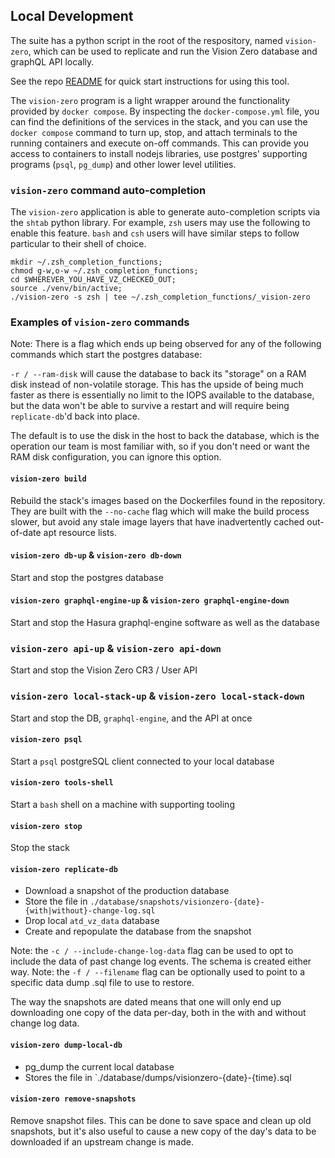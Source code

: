 ## Local Development

The suite has a python script in the root of the respository, named `vision-zero`, which can be used to replicate and run the Vision Zero database and graphQL API locally.

See the repo [README](/README.md) for quick start instructions for using this tool.

The `vision-zero` program is a light wrapper around the functionality provided by `docker compose`. By inspecting the `docker-compose.yml` file, you can find the definitions of the services in the stack, and you can use the `docker compose` command to turn up, stop, and attach terminals to the running containers and execute on-off commands. This can provide you access to containers to install nodejs libraries, use postgres' supporting programs (`psql`, `pg_dump`) and other lower level utilities.

### `vision-zero` command auto-completion

The `vision-zero` application is able to generate auto-completion scripts via the `shtab` python library. For example, `zsh` users may use the following to enable this feature. `bash` and `csh` users will have similar steps to follow particular to their shell of choice.

```
mkdir ~/.zsh_completion_functions;
chmod g-w,o-w ~/.zsh_completion_functions;
cd $WHEREVER_YOU_HAVE_VZ_CHECKED_OUT;
source ./venv/bin/active;
./vision-zero -s zsh | tee ~/.zsh_completion_functions/_vision-zero
```

### Examples of `vision-zero` commands

Note: There is a flag which ends up being observed for any of the following commands which start the postgres database:

`-r / --ram-disk` will cause the database to back its "storage" on a RAM disk instead of non-volatile storage. This has the upside of being much faster as there is essentially no limit to the IOPS available to the database, but the data won't be able to survive a restart and will require being `replicate-db`'d back into place.

The default is to use the disk in the host to back the database, which is the operation our team is most familiar with, so if you don't need or want the RAM disk configuration, you can ignore this option.

#### `vision-zero build`

Rebuild the stack's images based on the Dockerfiles found in the repository. They are built with the `--no-cache` flag which will make the build process slower, but avoid any stale image layers that have inadvertently cached out-of-date apt resource lists.

#### `vision-zero db-up` & `vision-zero db-down`

Start and stop the postgres database

#### `vision-zero graphql-engine-up` & `vision-zero graphql-engine-down`

Start and stop the Hasura graphql-engine software as well as the database

### `vision-zero api-up` & `vision-zero api-down`

Start and stop the Vision Zero CR3 / User API

### `vision-zero local-stack-up` & `vision-zero local-stack-down`

Start and stop the DB, `graphql-engine`, and the API at once

#### `vision-zero psql`

Start a `psql` postgreSQL client connected to your local database

#### `vision-zero tools-shell`

Start a `bash` shell on a machine with supporting tooling

#### `vision-zero stop`

Stop the stack

#### `vision-zero replicate-db`

- Download a snapshot of the production database
- Store the file in `./database/snapshots/visionzero-{date}-{with|without}-change-log.sql`
- Drop local `atd_vz_data` database
- Create and repopulate the database from the snapshot

Note: the `-c / --include-change-log-data` flag can be used to opt to include the data of past change log events. The schema is created either way.
Note: the `-f / --filename` flag can be optionally used to point to a specific data dump .sql file to use to restore.

The way the snapshots are dated means that one will only end up downloading
one copy of the data per-day, both in the with and without change log data.

#### `vision-zero dump-local-db`

- pg_dump the current local database
- Stores the file in `./database/dumps/visionzero-{date}-{time}.sql

#### `vision-zero remove-snapshots`

Remove snapshot files. This can be done to save space and clean up old snapshots, but it's also useful to cause a new copy of the day's data to be downloaded if an upstream change is made.
